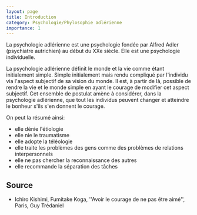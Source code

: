 ```yaml
---
layout: page
title: Introduction
category: Psychologie/Phylosophie adlérienne
importance: 1
---
```


La psychologie adlérienne est une psychologie fondée par Alfred Adler (psychiatre autrichien) au début du XXe siècle. Elle est une psychologie individuelle.

La psychologie adlérienne définit le monde et la vie comme étant initialement simple. Simple initialement mais rendu compliqué par l'individu via l'aspect subjectif de sa vision du monde. Il est, à partir de là, possible de rendre la vie et le monde simple en ayant le courage de modifier cet aspect subjectif. Cet ensemble de postulat amène à considérer, dans la psychologie adlérienne, que tout les individus peuvent changer et atteindre le bonheur s'ils s'en donnent le courage.

On peut la résumé ainsi:
- elle dénie l'étiologie
- elle nie le traumatisme
- elle adopte la téléologie
- elle traite les problèmes des gens comme des problèmes de relations interpersonnels
- elle ne pas chercher la reconnaissance des autres
- elle recommande la séparation des tâches
## Source
- Ichiro Kishimi, Fumitake Koga, ''Avoir le courage de ne pas être aimé'', Paris, Guy Trédaniel
